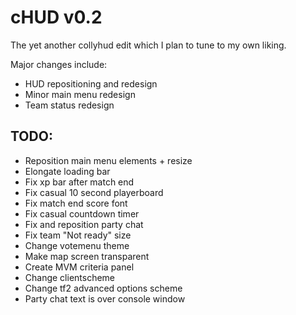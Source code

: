 # cHUD v0.2
The yet another collyhud edit which I plan to tune to my own liking.

Major changes include:
- HUD repositioning and redesign
- Minor main menu redesign
- Team status redesign

## TODO:
- Reposition main menu elements + resize
- Elongate loading bar
- Fix xp bar after match end
- Fix casual 10 second playerboard
- Fix match end score font
- Fix casual countdown timer
- Fix and reposition party chat
- Fix team "Not ready" size
- Change votemenu theme
- Make map screen transparent
- Create MVM criteria panel
- Change clientscheme
- Change tf2 advanced options scheme
- Party chat text is over console window